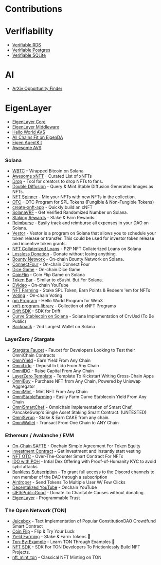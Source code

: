 # Contributions

# Verifiability

- [Verifiable RDS](https://github.com/Gajesh2007/verifiable-rds-avs)
- [Verifiable Postgres](https://github.com/Gajesh2007/verifiable-postgres)
- [Verifiable SQLite](https://github.com/Gajesh2007/verifiability-sqlite)

# AI

- [ArXiv Opportunity Finder](https://github.com/Gajesh2007/arxiv-opportunity-finder)

# EigenLayer

- [EigenLayer Core](https://github.com/Layr-Labs/eigenlayer-contracts)
- [EigenLayer Middleware](https://github.com/Layr-Labs/eigenlayer-middleware)
- [Hello World AVS](https://github.com/Layr-Labs/hello-world-avs)
- [All Chains Fit on EigenDA](https://github.com/Layr-Labs/da-stunt)
- [Eigen AgentKit](https://github.com/Layr-Labs/eigen-agentkit)
- [Awesome AVS](https://github.com/Layr-Labs/awesome-avs)

### Solana

- [WBTC](https://github.com/Gajesh2007/wbtc_sol) - Wrapped Bitcoin on Solana
- [Awesome xNFT](https://github.com/Gajesh2007/awesome-xnft) - Curated List of xNFTs
- [Drop](https://github.com/Gajesh2007/Drop) - Tool for creators to drop NFTs to fans.
- [Double Diffusion](https://github.com/Gajesh2007/double-diffusion) - Query & Mint Stable Diffusion Generated Images as NFTs.
- [NFT Spinner](https://github.com/Gajesh2007/NFTSpinner) - Mix your NFTs with new NFTs in the collection.
- [OTC](https://github.com/Gajesh2007/OTC) - OTC Program for SPL Tokens (Fungible & Non-Fungible Tokens)
- [create-xnft-app](https://github.com/Gajesh2007/create-xnft-app) - Quickly build an xNFT
- [SolanaVRF](https://github.com/Gajesh2007/SolanaVRF) - Get Verified Randomized Number on Solana.
- [Staking Rewards](https://github.com/Gajesh2007/staking-rewards) - Stake & Earn Rewards
- [Reimburse](https://github.com/Gajesh2007/Reimburse) - Easily track and reimburse all expenses in your DAO on Solana.
- [Vestor](https://github.com/Gajesh2007/Vestor) - Vestor is a program on Solana that allows you to schedule your token release or transfer. This could be used for investor token release and incentive token grants.
- [NFT Collaterized Loans](https://github.com/Gajesh2007/NFTCollaterizedLoans) - P2P NFT Collaterized Loans on Solana
- [Lossless Donation](https://github.com/Gajesh2007/LosslessDonation) - Donate without losing anything.
- [Bounty Network](https://github.com/Gajesh2007/BountyNetwork) - On-chain Bounty Network on Solana.
- [ConnectFour](https://github.com/Gajesh2007/ConnectFour) - On-chain Connect Four
- [Dice Game](https://github.com/Gajesh2007/DiceGame_Solana) - On-chain Dice Game
- [CoinFlip](https://github.com/Gajesh2007/CoinFlip_Solana) - Coin Flip Game on Solana
- [Token Bar](https://github.com/Gajesh2007/TokenBarSolana) - Similar to xSushi. But For Solana.
- [DVideo](https://github.com/Gajesh2007/DVideo-Solana) - On-chain YouTube
- [NFT Farming](https://github.com/Gajesh2007/NFT-Farming) - Stake SPL Token, Earn Points & Redeem 'em for NFTs
- [Voting](https://github.com/Gajesh2007/Voting) - On-chain Voting
- [gm Program](https://github.com/Gajesh2007/gmProgram) - Hello World Program for Web3
- [xnft-program-library](https://github.com/Gajesh2007/xnft-program-library) - Collection of xNFT Programs
- [Drift SDK](https://github.com/Gajesh2007/DriftRust) - SDK for Drift
- [Curve Stablecoin on Solana](https://github.com/Gajesh2007/stablecoin_sol) - Solana Implementation of CrvUsd (To Be Public)
- [Backpack](https://github.com/Gajesh2007/backpack) - 2nd Largest Wallet on Solana

### LayerZero / Stargate

- [Stargate Faucet](https://github.com/Gajesh2007/Stargate_Faucet) - Faucet for Developers Looking to Test their OmniChain Contracts
- [OmniYield](https://github.com/Gajesh2007/OmniYield) - Earn Yield From Any Chain
- [OmniLido](https://github.com/Gajesh2007/OmniLido) - Deposit In Lido From Any Chain
- [OmniIDO](https://github.com/Gajesh2007/OmniIDO) - Raise Capital From Any Chain
- [LayerZero Template](https://github.com/Gajesh2007/layerzero-template) - Template To Kickstart Writing Cross-Chain Apps
- [OmniBuy](https://github.com/Gajesh2007/OmniBuy) - Purchase NFT from Any Chain, Powered by Uniswap Aggregator
- [OmniMint](https://github.com/Gajesh2007/OmniMint) - Mint NFT From Any Chain
- [OmniStableFarming](https://github.com/Gajesh2007/OmniStableFarming) - Easily Farm Curve Stablecoin Yield From Any Chain
- [OmniSmartChef](https://github.com/Gajesh2007/OmniSyrup) - Omnichain Implementation of Smart Chef, PancakeSwap's Single Asset Staking Smart Contract. (UNTESTED)
- [OmniSyrup](https://github.com/Gajesh2007/OmniSyrup) - Stake & Earn CAKE from any chain.
- [OmniWallet](https://github.com/Gajesh2007/OmniWallet) - Transact From One Chain to ANY Chain

### Ethereum / Avalanche / EVM

- [On-Chain SAFTE](https://github.com/Gajesh2007/onchain-safte) - Onchain Simple Agreement For Token Equity
- [Investment Contract](https://github.com/Gajesh2007/InvestmentContract) - Get investment and instantly start vesting
- [NFT OTC](https://github.com/Gajesh2007/NFT_OTC) - Over-The-Counter Smart Contract For NFTs
- [IDO with POH](https://github.com/Gajesh2007/IDOwithPOH) - Intial Dex Offering with Proof-of-Humanity KYC to avoid sybil attacks
- [Bankless Subscription](https://github.com/Gajesh2007/BanklessSubscription) - To grant full access to the Discord channels to non member of the DAO through a subscription
- [Airdroper](https://github.com/Gajesh2007/airdroper) - Send Tokens To Multiple User W/ Few Clicks
- [Decentalized YouTube](https://github.com/Gajesh2007/blocktube) - Onchain YouTube
- [stEthPublicGood](https://github.com/Gajesh2007/stEthPublicGood) - Donate To Charitable Causes without donating.
- [EigenLayer](https://github.com/layr-Labs/eigenlayer-contracts/) - Programmable Trust

### The Open Network (TON)

- [Juicebox](https://github.com/Gajesh2007/Juicebox_TON) - Tact Implementation of Popular ConstitutionDAO Crowdfund Smart Contract
- [Coin Flip](https://github.com/Gajesh2007/CoinFlip_TON) - Flip & Try Your Luck
- [Yield Farming](https://github.com/Gajesh2007/MasterChef) - Stake & Farm Tokens 💸
- [Ton-By-Example](https://github.com/Gajesh2007/ton-by-example) - Learn TON Through Examples 🧠
- [NFT SDK](https://github.com/ton-community/nft-sdk) - SDK For TON Developers To Frictionlessly Build NFT Projects.
- [nft_mint_ton](https://github.com/Gajesh2007/nft_mint_ton) - Classical NFT Minting on TON
